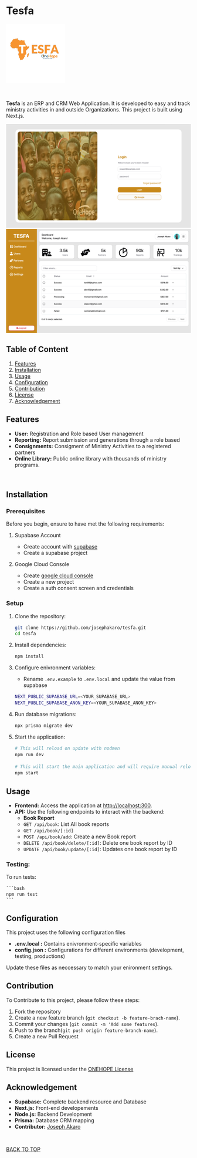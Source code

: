 # Tesfa 
![Teafa Logo](/images/tesfa-logo.png)

<br>

**Tesfa** is an ERP and CRM Web Application. It is developed to easy and track ministry activities in and outside Organizations. This project is built using Next.js.
<br>

![Login screenshot](/images/login.png)
![Dashboard screenshot](/images/dashboard.png)

## Table of Content
1. [Features](#features)
2. [Installation](#installation)
3. [Usage](#usage)
4. [Configuration](#contribution)
5. [Contribution](#contribution)
6. [License](#license)
7. [Acknowledgement](#acknowledgement)

## Features
- **User:** Registration and Role based User management
- **Reporting:** Report submission and generations through a role based
- **Consignments:** Consigment of Ministry Activities to a registered partners
- **Online Library:** Public online library with thousands of ministry programs.

<br>

## Installation

### Prerequisites
Before you begin, ensure to have met the following requirements:
1. Supabase Account
    - Create account with [supabase](https://supabase.com)
    - Create a supabase project

2.  Google Cloud Console
    - Create [google cloud console](https://console.cloud.google.com/welcome/new)
    - Create a new project
    - Create a auth consent screen and credentials

### Setup
1. Clone the repository:
    ```bash
    git clone https://github.com/josephakaro/tesfa.git
    cd tesfa
    ```

2. Install dependencies:
    ```bash
    npm install
    ```

3. Configure enivronment variables:
    - Rename `.env.example` to `.env.local` and update the value from supabase
    ```bash
    NEXT_PUBLIC_SUPABASE_URL=<YOUR_SUPABASE_URL>
    NEXT_PUBLIC_SUPABASE_ANON_KEY=<YOUR_SUPABASE_ANON_KEY>
    ```

4. Run database migrations:
    ```bash
    npx prisma migrate dev
    ```

5. Start the application:
    ```bash
    # This will reload on update with nodmen
    npm run dev

    # This will start the main application and will require manual reload
    npm start
    ```

## Usage
- **Frontend:** Access the application at [http://localhost:300](http://localhost:3000).
- **API:** Use the following endpoints to interact with the backend:
    - **Book Report**
    - `GET /api/book`: List All book reports
    - `GET /api/book/[:id]`
    - `POST /api/book/add`: Create a new Book report
    - `DELETE /api/book/delete/[:id]`: Delete one book report by ID
    - `UPDATE /api/book/update/[:id]`: Updates one book report by ID

### Testing:
To run tests:

    ```bash
    npm run test
    ```

## Configuration
This project uses the following configuration files
- **.env.local :** Contains enivronment-specific variables
- **config.json :** Configurations for different environments (development, testing, productions)

Update these files as neccessary to match your enironment settings.

## Contribution
To Contribute to this project, please follow these steps:
1. Fork the repository
2. Create a new feature branch (`git checkout -b feature-brach-name`).
3. Commit your changes (`git commit -m 'Add some features`).
4. Push to the branch(`git push origin feature-branch-name`).
5. Create a new Pull Request

## License
This project is licensed under the [ONEHOPE License](/LICENSE)

## Acknowledgement
- **Supabase:** Complete backend resource and Database
- **Next.js:** Front-end developements
- **Node.js:** Backend Development
- **Prisma:** Database ORM mapping
- **Contributor:** [Joseph Akaro](https://josephakaro.tech)

<br>

[BACK TO TOP](#tesfa)